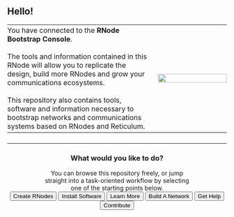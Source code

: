 ## Hello!
<table style="margin-bottom: 1.5em;">
<tbody>
<tr>
<td style="vertical-align:middle;padding-left: 0;">
You have connected to the <b>RNode Bootstrap Console</b>.<br/>
<br/>
The tools and information contained in this RNode will allow you to replicate the design, build more RNodes and grow your communications ecosystems.<br/>
<br/>
This repository also contains tools, software and information necessary to bootstrap networks and communications systems based on RNodes and Reticulum.
</td>
<td width="33%" style="vertical-align:middle;padding-right: 0;">
<img src="{ASSET_PATH}gfx/rnode_iso.webp" width="100%"/></td>
</tr>
</tbody>
</table>
<hr>
<center>
<h3>What would you like to do?</h3>
<div style="width:66%">You can browse this repository freely, or jump straight into a task-oriented workflow by selecting one of the starting points below.</div>
<a href="./replicate.html"><button type="button" id="task-replicate">Create RNodes</button></a>
<a href="./software.html"><button type="button" id="task-rns">Install Software</button></a>
<a href="./learn.html"><button type="button" id="task-rns">Learn More</button></a>
<a href="./networks.html"><button type="button" id="task-rns">Build A Network</button></a>
<a href="./help.html"><button type="button" id="task-rns">Get Help</button></a>
<a href="./contribute.html"><button type="button" id="task-rns">Contribute</button></a>
</center>
